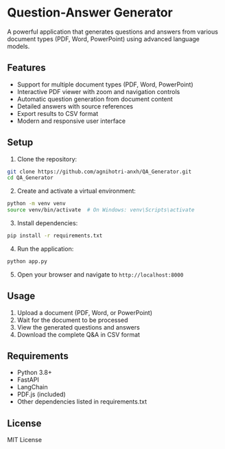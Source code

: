 # Question-Answer Generator

A powerful application that generates questions and answers from various document types (PDF, Word, PowerPoint) using advanced language models.

## Features

- Support for multiple document types (PDF, Word, PowerPoint)
- Interactive PDF viewer with zoom and navigation controls
- Automatic question generation from document content
- Detailed answers with source references
- Export results to CSV format
- Modern and responsive user interface

## Setup

1. Clone the repository:
```bash
git clone https://github.com/agnihotri-anxh/QA_Generator.git
cd QA_Generator
```

2. Create and activate a virtual environment:
```bash
python -m venv venv
source venv/bin/activate  # On Windows: venv\Scripts\activate
```

3. Install dependencies:
```bash
pip install -r requirements.txt
```

4. Run the application:
```bash
python app.py
```

5. Open your browser and navigate to `http://localhost:8000`

## Usage

1. Upload a document (PDF, Word, or PowerPoint)
2. Wait for the document to be processed
3. View the generated questions and answers
4. Download the complete Q&A in CSV format

## Requirements

- Python 3.8+
- FastAPI
- LangChain
- PDF.js (included)
- Other dependencies listed in requirements.txt

## License

MIT License